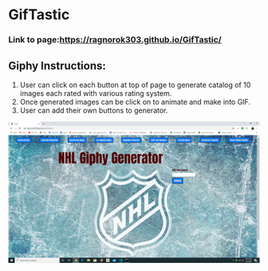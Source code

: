 # GifTastic
### Link to page:https://ragnorok303.github.io/GifTastic/
## Giphy Instructions:
1. User can click on each button at top of page to generate catalog of 10 images each rated with various rating system.
2. Once generated images can be click on to animate and make into GIF.
3. User can add their own buttons to generator.

 ![screenshot](assets/images/Untitled.png)
